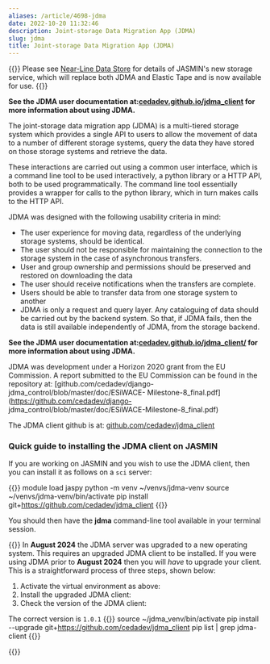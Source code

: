 ```yaml
---
aliases: /article/4698-jdma
date: 2022-10-20 11:32:46
description: Joint-storage Data Migration App (JDMA)
slug: jdma
title: Joint-storage Data Migration App (JDMA)
---
```


{{<alert type="info">}}
Please see [Near-Line Data Store](nlds) for details of JASMIN's new storage service, which will replace both JDMA and Elastic Tape and is now available for use.
{{</alert>}}

**See the JDMA user documentation
at:[cedadev.github.io/jdma_client](https://cedadev.github.io/jdma_client/docs/build/html/index.html)
for more information about using JDMA.**

The joint-storage data migration app (JDMA) is a multi-tiered storage system
which provides a single API to users to allow the movement of data to a number
of different storage systems, query the data they have stored on those storage
systems and retrieve the data.

These interactions are carried out using a common user interface, which is a
command line tool to be used interactively, a python library or a HTTP API,
both to be used programmatically. The command line tool essentially provides a
wrapper for calls to the python library, which in turn makes calls to the HTTP
API.

JDMA was designed with the following usability criteria in mind:

- The user experience for moving data, regardless of the underlying storage systems, should be identical.
- The user should not be responsible for maintaining the connection to the storage system in the case of asynchronous transfers.
- User and group ownership and permissions should be preserved and restored on downloading the data
- The user should receive notifications when the transfers are complete.
- Users should be able to transfer data from one storage system to another
- JDMA is only a request and query layer. Any cataloguing of data should be carried out by the backend system. So that, if JDMA fails, then the data is still available independently of JDMA, from the storage backend.

**See the JDMA user documentation
at:[cedadev.github.io/jdma_client/](http://cedadev.github.io/jdma_client/docs/build/html/index.html)
for more information about using JDMA.**

JDMA was development under a Horizon 2020 grant from the EU Commission. A
report submitted to the EU Commission can be found in the repository at:
[github.com/cedadev/django-jdma_control/blob/master/doc/ESiWACE-
Milestone-8_final.pdf](https://github.com/cedadev/django-
jdma_control/blob/master/doc/ESiWACE-Milestone-8_final.pdf)

The JDMA client github is at:
[github.com/cedadev/jdma_client](https://github.com/cedadev/jdma_client)

### Quick guide to installing the JDMA client on JASMIN

If you are working on JASMIN and you wish to use the JDMA client, then you can
install it as follows on a `sci` server:

{{<command user="user" host="sci-vm-01">}}
module load jaspy
python -m venv ~/venvs/jdma-venv
source ~/venvs/jdma-venv/bin/activate
pip install git+https://github.com/cedadev/jdma_client
{{</command>}}

You should then have the **jdma** command-line tool available in your terminal
session.

{{<alert type="info">}}
  In **August 2024** the JDMA server was upgraded to a new operating system.
  This requires an upgraded JDMA client to be installed.
  If you were using JDMA prior to **August 2024** then you will *have* to upgrade your client.
  This is a straightforward process of three steps, shown below:

  1. Activate the virtual environment as above:
  2. Install the upgraded JDMA client:
  3. Check the version of the JDMA client:

  The correct version is ``1.0.1``
  {{<command user="user" host="sci-vm-01">}}
  source ~/jdma_venv/bin/activate
  pip install --upgrade git+https://github.com/cedadev/jdma_client
  pip list | grep jdma-client
  {{</command>}}

{{</alert>}}